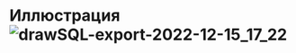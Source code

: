 # Иллюстрация![drawSQL-export-2022-12-15_17_22](https://user-images.githubusercontent.com/95749928/207885210-5c295ac2-cb21-4000-a90e-e75664c2e6ea.png)



